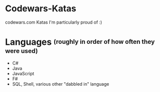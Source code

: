 # Codewars-Katas
codewars.com Katas I'm particularly proud of :)

Languages <sup><sub>(roughly in order of how often they were used)</sub></sup>
=========
* C#
* Java
* JavaScript
* F#
* SQL, Shell, various other "dabbled in" language

